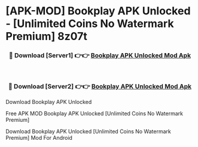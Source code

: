 # [APK-MOD] Bookplay APK Unlocked - [Unlimited Coins No Watermark Premium] 8z07t



<div align="center">
<h3>🔴 Download [Server1] 👉👉 <a href="https://momento.my/?title=Bookplay_APK_Unlocked">Bookplay APK Unlocked Mod Apk</a></h3><br>

<h3>🔴 Download [Server2] 👉👉 <a href="https://momento.my/?title=Bookplay_APK_Unlocked">Bookplay APK Unlocked Mod Apk</a></h3>
</div>



Download Bookplay APK Unlocked 

Free APK MOD Bookplay APK Unlocked [Unlimited Coins No Watermark Premium]

Download Bookplay APK Unlocked [Unlimited Coins No Watermark Premium] Mod For Android
